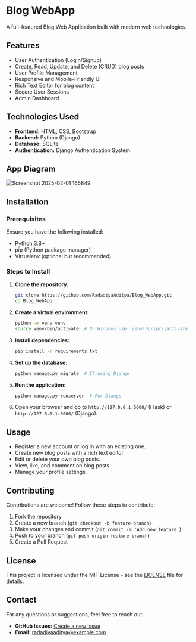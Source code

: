 # Blog WebApp

A full-featured Blog Web Application built with modern web technologies.

## Features

- User Authentication (Login/Signup)
- Create, Read, Update, and Delete (CRUD) blog posts
- User Profile Management
- Responsive and Mobile-Friendly UI
- Rich Text Editor for blog content
- Secure User Sessions
- Admin Dashboard

## Technologies Used

- **Frontend:** HTML, CSS, Bootstrap
- **Backend:** Python (Django)
- **Database:** SQLite
- **Authentication:** Django Authentication System

## App Diagram
![Screenshot 2025-02-01 165849](https://github.com/user-attachments/assets/68171a91-605b-498f-9e73-4f7ccc574b61)



## Installation

### Prerequisites
Ensure you have the following installed:
- Python 3.8+
- pip (Python package manager)
- Virtualenv (optional but recommended)

### Steps to Install

1. **Clone the repository:**
   ```sh
   git clone https://github.com/RadadiyaAditya/Blog_WebApp.git
   cd Blog_WebApp
   ```

2. **Create a virtual environment:**
   ```sh
   python -m venv venv
   source venv/bin/activate  # On Windows use `venv\Scripts\activate`
   ```

3. **Install dependencies:**
   ```sh
   pip install -r requirements.txt
   ```

4. **Set up the database:**
   ```sh
   python manage.py migrate  # If using Django
   ```

5. **Run the application:**
   ```sh
   python manage.py runserver  # For Django
   ```

6. Open your browser and go to `http://127.0.0.1:5000/` (Flask) or `http://127.0.0.1:8000/` (Django).

## Usage

- Register a new account or log in with an existing one.
- Create new blog posts with a rich text editor.
- Edit or delete your own blog posts.
- View, like, and comment on blog posts.
- Manage your profile settings.

## Contributing

Contributions are welcome! Follow these steps to contribute:
1. Fork the repository
2. Create a new branch (`git checkout -b feature-branch`)
3. Make your changes and commit (`git commit -m 'Add new feature'`)
4. Push to your branch (`git push origin feature-branch`)
5. Create a Pull Request

## License

This project is licensed under the MIT License - see the [LICENSE](LICENSE) file for details.

## Contact

For any questions or suggestions, feel free to reach out:
- **GitHub Issues:** [Create a new issue](https://github.com/RadadiyaAditya/Blog_WebApp/issues)
- **Email:** radadiyaaditya@example.com
